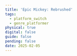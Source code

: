 ```yaml
---
title: 'Epic Mickey: Rebrushed'
tags:
  - platform_switch
  - genre_platformer
physical: true
digital: false
guide: false
pending: false
date: 2025-02-05
---
```

